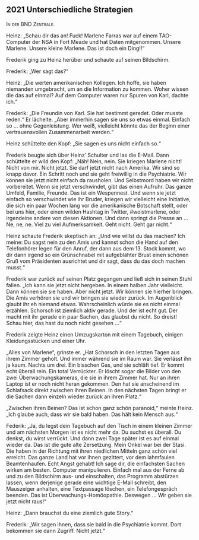 ## **2021** Unterschiedliche Strategien

<span style="font-variant:small-caps;">In der BND Zentrale.</span>

Heinz: „Schau dir das an!
Fuck!
Marlene Farras war auf einem TAO-Computer der NSA in Fort Meade und hat Daten mitgenommen.
Unsere Marlene.
Unsere kleine Marlene.
Das ist doch ein Ding!!“

Frederik ging zu Heinz herüber und schaute auf seinen Bildschirm.

Frederik: „Wer sagt das?“

Heinz: „Die werten amerikanischen Kollegen.
Ich hoffe, sie haben niemanden umgebracht, um an die Information zu kommen.
Woher wissen die das auf einmal?
Auf dem Computer waren nur Spuren von Karl, dachte ich.“

Frederik: „Die Freundin von Karl.
Sie hat bestimmt geredet.
Oder musste reden.“
Er lächelte.
„Aber immerhin sagen sie uns so etwas einmal.
Einfach so … ohne Gegenleistung.
Wer weiß, vielleicht könnte das der Beginn einer vertrauensvollen Zusammenarbeit werden.“

Heinz schüttelte den Kopf: „Sie sagen es uns nicht einfach so.“

Frederik beugte sich über Heinz’ Schulter und las die E-Mail.
Dann schüttelte er wild den Kopf: „Näh! Nein, nein.
Sie kriegen Marlene nicht!
Nicht von mir.
Nicht jetzt.
Sie darf jetzt nicht nach Amerika.
Wir sind so knapp davor.
Ein Schritt noch und sie geht freiwillig in die Psychiatrie.
Wir können sie jetzt nicht einfach da rausholen.
Und Selbstmord haben wir nicht vorbereitet.
Wenn sie jetzt verschwindet, gibt das einen Aufruhr.
Das ganze Umfeld, Familie, Freunde.
Das ist ein Wespennest.
Und wenn sie jetzt einfach so verschwindet wie ihr Bruder, kriegen wir vielleicht eine Initiative, die sich ein paar Wochen lang vor die amerikanische Botschaft stellt, oder bei uns hier, oder einen wilden Hashtag in Twitter, #woistmarlene, oder irgendeine andere von diesen Aktionen.
Und dann springt die Presse an …
Ne, ne, ne.
Viel zu viel Aufmerksamkeit.
Geht nicht.
Geht gar nicht.“

Heinz schaute Frederik skeptisch an: „Und wie willst du das machen?
Ich meine: Du sagst nein zu den Amis und kannst schon die Hand auf den Telefonhörer legen für den Anruf, der dann aus dem 13.
Stock kommt, wo dir dann irgend so ein Grünschnabel mit aufgeblähter Brust einen schönen Gruß vom Präsidenten ausrichtet und dir sagt, dass du das doch machen musst.“

Frederik war zurück auf seinen Platz gegangen und ließ sich in seinen Stuhl fallen.
„Ich kann sie jetzt nicht hergeben.
In einem halben Jahr vielleicht.
Dann können sie sie haben.
Aber nicht jetzt.
Wir können sie hierher bringen.
Die Amis verhören sie und wir bringen sie wieder zurück.
Im Augenblick glaubt ihr eh niemand etwas.
Wahrscheinlich würde sie es nicht einmal erzählen.
Schorsch ist ziemlich aktiv gerade.
Und der ist echt gut.
Der macht mit ihr gerade ein paar Sachen, das glaubst du nicht.
So dreist! Schau hier, das hast du noch nicht gesehen …“

Frederik zeigte Heinz einen Umzugskarton mit einem Tagebuch, einigen Kleidungsstücken und einer Uhr.

„Alles von Marlene“, grinste er.
„Hat Schorsch in den letzten Tagen aus ihrem Zimmer geholt.
Und immer während sie im Raum war.
Sie verlässt ihn ja kaum.
Nachts um drei.
Ein bisschen Gas, und sie schläft tief.
Er kommt echt überall rein.
Ein total Verrückter.
Er löscht sogar die Bilder von den zwei Überwachungskameras, die sie in ihrem Zimmer hat.
Nur an ihren Laptop ist er noch nicht heran gekommen.
Den hat sie anscheinend im Schlafsack direkt zwischen ihren Beinen.
In den nächsten Tagen bringt er die Sachen dann einzeln wieder zurück an ihren Platz.“

„Zwischen ihren Beinen?
Das ist schon ganz schön paranoid,“ meinte Heinz.
„Ich glaube auch, dass wir sie bald haben.
Das hält kein Mensch aus.“

Federik: „Ja, du legst dein Tagebuch auf den Tisch in einem kleinen Zimmer und am nächsten Morgen ist es nicht mehr da.
Du suchst es überall.
Du denkst, du wirst verrückt.
Und dann zwei Tage später ist es auf einmal wieder da.
Das ist die gute alte Zersetzung.
Mein Onkel war bei der Stasi.
Die haben in der Richtung mit ihren niedlichen Mitteln ganz schön viel erreicht.
Das ganze Land hat vor ihnen gezittert, vor dem lahmfaulen Beamtenhaufen.
Echt Angst gehabt!
Ich sage dir, die einfachsten Sachen wirken am besten.
Computer manipulieren.
Einfach mal aus der Ferne ab und zu den Bildschirm aus- und einschalten, das Programm abstürzen lassen, wenn derjenige gerade eine wichtige E-Mail schreibt, den Mauszeiger anhalten, eine Textpassage löschen, ein Telefongespräch beenden.
Das ist Überwachungs-Homöopathie.
Deswegen … Wir geben sie jetzt nicht raus!“

Heinz: „Dann brauchst du eine ziemlich gute Story.“

Frederik: „Wir sagen ihnen, dass sie bald in die Psychiatrie kommt.
Dort bekommen sie dann Zugriff.
Nicht jetzt.“
